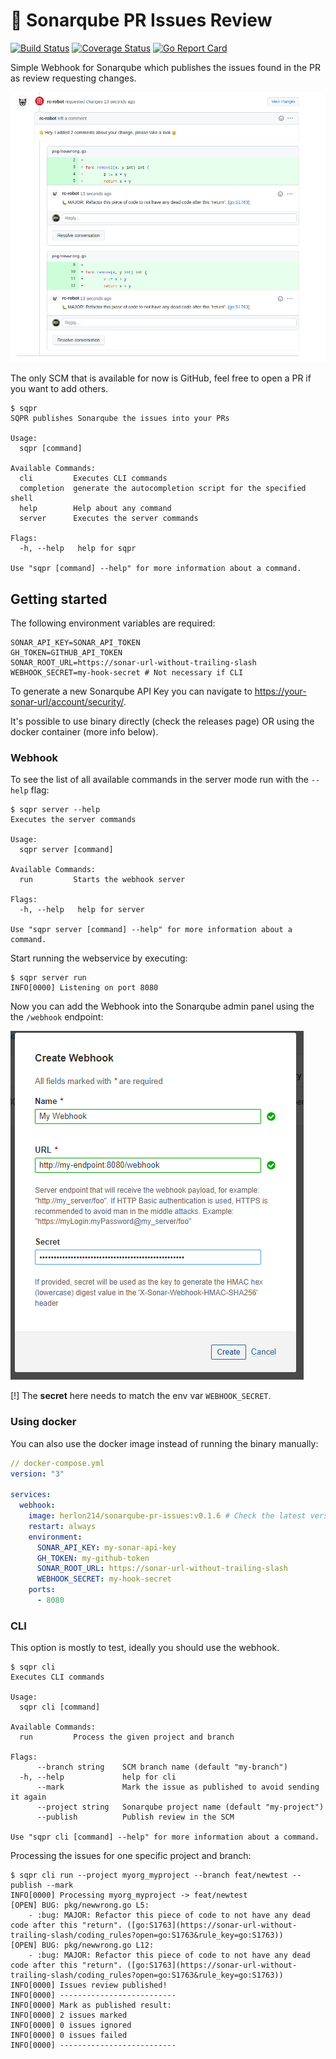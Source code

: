 # :robot: Sonarqube PR Issues Review
[![Build Status][ci-img]][ci] [![Coverage Status][cov-img]][cov] [![Go Report Card][report-card-img]][report-card]

Simple Webhook for Sonarqube which publishes the issues found in the PR as review requesting changes.


![Review screenshot](assets/review_screenshot.png) 

The only SCM that is available for now is GitHub, feel free to open a PR if you want to add others.

```shell
$ sqpr
SQPR publishes Sonarqube the issues into your PRs

Usage:
  sqpr [command]

Available Commands:
  cli         Executes CLI commands
  completion  generate the autocompletion script for the specified shell
  help        Help about any command
  server      Executes the server commands

Flags:
  -h, --help   help for sqpr

Use "sqpr [command] --help" for more information about a command.
```

## Getting started
The following environment variables are required:

```
SONAR_API_KEY=SONAR_API_TOKEN
GH_TOKEN=GITHUB_API_TOKEN
SONAR_ROOT_URL=https://sonar-url-without-trailing-slash
WEBHOOK_SECRET=my-hook-secret # Not necessary if CLI
```

To generate a new Sonarqube API Key you can navigate to [https://your-sonar-url/account/security/](https://your-sonar-url/account/security/).

It's possible to use binary directly (check the releases page) OR using the docker container (more info below).


### Webhook
To see the list of all available commands in the server mode run with the `--help` flag:
```shell
$ sqpr server --help
Executes the server commands

Usage:
  sqpr server [command]

Available Commands:
  run         Starts the webhook server

Flags:
  -h, --help   help for server

Use "sqpr server [command] --help" for more information about a command.
```

Start running the webservice by executing:
```shell
$ sqpr server run
INFO[0000] Listening on port 8080  
```

Now you can add the Webhook into the Sonarqube admin panel using the the `/webhook` endpoint:

![Webhook screenshot](assets/webhook_screenshot.png) 

[!] The **secret** here needs to match the env var `WEBHOOK_SECRET`.

### Using docker
You can also use the docker image instead of running the binary manually:

```yaml
// docker-compose.yml
version: "3"

services:
  webhook:
    image: herlon214/sonarqube-pr-issues:v0.1.6 # Check the latest version
    restart: always
    environment:
      SONAR_API_KEY: my-sonar-api-key
      GH_TOKEN: my-github-token
      SONAR_ROOT_URL: https://sonar-url-without-trailing-slash
      WEBHOOK_SECRET: my-hook-secret
    ports:
      - 8080
```

### CLI
This option is mostly to test, ideally you should use the webhook.

```shell
$ sqpr cli
Executes CLI commands

Usage:
  sqpr cli [command]

Available Commands:
  run         Process the given project and branch

Flags:
      --branch string    SCM branch name (default "my-branch")
  -h, --help             help for cli
      --mark             Mark the issue as published to avoid sending it again
      --project string   Sonarqube project name (default "my-project")
      --publish          Publish review in the SCM

Use "sqpr cli [command] --help" for more information about a command.
```

Processing the issues for one specific project and branch:
```shell
$ sqpr cli run --project myorg_myproject --branch feat/newtest --publish --mark
INFO[0000] Processing myorg_myproject -> feat/newtest 
[OPEN] BUG: pkg/newwrong.go L5:
	- :bug: MAJOR: Refactor this piece of code to not have any dead code after this "return". ([go:S1763](https://sonar-url-without-trailing-slash/coding_rules?open=go:S1763&rule_key=go:S1763))
[OPEN] BUG: pkg/newwrong.go L12:
	- :bug: MAJOR: Refactor this piece of code to not have any dead code after this "return". ([go:S1763](https://sonar-url-without-trailing-slash/coding_rules?open=go:S1763&rule_key=go:S1763))
INFO[0000] Issues review published!
INFO[0000] --------------------------                   
INFO[0000] Mark as published result:                    
INFO[0000] 2 issues marked                              
INFO[0000] 0 issues ignored                             
INFO[0000] 0 issues failed                              
INFO[0000] --------------------------  
```

[doc-img]: http://img.shields.io/badge/GoDoc-Reference-blue.svg
[doc]: github.com/herlon214/sonarqube-pr-issues

[ci-img]: https://github.com/herlon214/sonarqube-pr-issues/actions/workflows/ci.yml/badge.svg
[ci]: https://github.com/herlon214/sonarqube-pr-issues/actions/workflows/ci.yml

[cov-img]: https://codecov.io/gh/herlon214/sonarqube-pr-issues/branch/main/graph/badge.svg?token=q5lsK8I3It
[cov]: https://codecov.io/gh/herlon214/sonarqube-pr-issues/branch/main

[report-card-img]: https://goreportcard.com/badge/github.com/herlon214/sonarqube-pr-issues
[report-card]: https://goreportcard.com/report/github.com/herlon214/sonarqube-pr-issues
